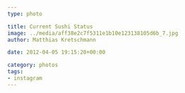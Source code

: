 ```yaml
---
type: photo

title: Current Sushi Status
image: ../media/aff38e2c7f5311e1b10e123138105d6b_7.jpg
author: Matthias Kretschmann

date: 2012-04-05 19:15:20+00:00

category: photos
tags:
- instagram
---
```




